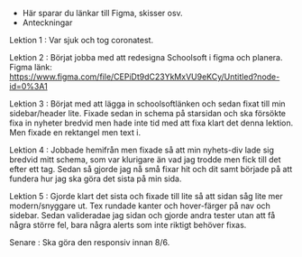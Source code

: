 * Här sparar du länkar till Figma, skisser osv.
* Anteckningar

Lektion 1 : Var sjuk och tog coronatest.

Lektion 2 : Börjat jobba med att redesigna Schoolsoft i figma och planera.
Figma länk: https://www.figma.com/file/CEPiDt9dC23YkMxVU9eKCy/Untitled?node-id=0%3A1

Lektion 3 : Börjat med att lägga in schoolsoftlänken och sedan fixat till min sidebar/header lite. Fixade sedan in schema på starsidan och ska försökte fixa in nyheter bredvid men hade inte tid med att fixa klart det denna lektion. Men fixade en rektangel men text i.

Lektion 4 : Jobbade hemifrån men fixade så att min nyhets-div lade sig bredvid mitt schema, som var klurigare än vad jag trodde men fick till det efter ett tag. Sedan så gjorde jag nå små fixar hit och dit samt började på att fundera hur jag ska göra det sista på min sida.

Lektion 5 : Gjorde klart det sista och fixade till lite så att sidan såg lite mer modern/snyggare ut. Tex rundade kanter och hover-färger på nav och sidebar. Sedan valideradae jag sidan och gjorde andra tester utan att få några större fel, bara några alerts som inte riktigt behöver fixas.

Senare : Ska göra den responsiv innan 8/6. 
